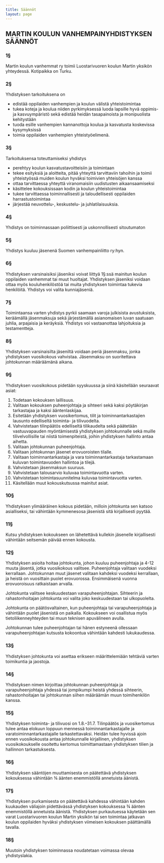 ```yaml
---
title: Säännöt
layout: page
---
```


## MARTIN KOULUN VANHEMPAINYHDISTYKSEN SÄÄNNÖT
### 1§
Martin koulun vanhemmat ry toimii Luostarivuoren koulun Martin yksikön yhteydessä. Kotipaikka on Turku. 

### 2§
Yhdistyksen tarkoituksena on
- edistää oppilaiden vanhempien ja koulun välistä yhteistoimintaa
- tukea koteja ja koulua niiden pyrkimyksessä luoda lapsille hyvä oppimis- ja kasvuympäristö sekä edistää heidän tasapainoista ja monipuolista kehitystään
- tuoda esille vanhempien kannanottoja koulua ja kasvatusta koskevissa kysymyksissä
- toimia oppilaiden vanhempien yhteistyöelimenä.

### 3§
Tarkoituksensa toteuttamiseksi yhdistys
- perehtyy koulun kasvatustavoitteisiin ja toimintaan
- tekee esityksiä ja aloitteita, pitää yhteyttä tarvittaviin tahoihin ja toimii yhteistyössä muiden koulun hyväksi toimivien yhteisöjen kanssa
- ottaa tarvittaessa yhteyttä viranomaisiin uudistusten aikaansaamiseksi
- käsittelee kokouksissaan kodin ja koulun yhteistoimintaa
- tukee tarvittaessa toiminnallisesti ja taloudellisesti oppilaiden harrastustoimintaa
- järjestää neuvottelu-, keskustelu- ja juhlatilaisuuksia.

### 4§
Yhdistys on toiminnassaan poliittisesti ja uskonnollisesti sitoutumaton

### 5§
Yhdistys kuuluu jäsenenä Suomen vanhempainliitto ry:hyn.

### 6§
Yhdistyksen varsinaisiksi jäseniksi voivat liittyä 1§:ssä mainitun koulun oppilaiden vanhemmat tai muut huoltajat. Yhdistyksen jäseniksi voidaan ottaa myös kouluhenkilöstöä tai muita yhdistyksen toimintaa tukevia henkilöitä. Yhdistys voi valita kunniajäseniä.

### 7§
Toimintaansa varten yhdistys pyrkii saamaan varoja julkisista avustuksista, keräämällä jäsenmaksuja sekä järjestämällä asianomaisen luvan saatuaan juhlia, arpajaisia ja keräyksiä. Yhdistys voi vastaanottaa lahjoituksia ja testamentteja.

### 8§
Yhdistyksen varsinaisilta jäseniltä voidaan periä jäsenmaksu, jonka yhdistyksen vuosikokous vahvistaa. Jäsenmaksu on suoritettava johtokunnan määräämänä aikana.

### 9§
Yhdistyksen vuosikokous pidetään syyskuussa ja siinä käsitellään seuraavat asiat:
1. Todetaan kokouksen laillisuus.
2. Valitaan kokouksen puheenjohtaja ja sihteeri sekä kaksi pöytäkirjan tarkastajaa ja kaksi ääntenlaskijaa.
3. Esitetään yhdistyksen vuosikertomus, tilit ja toiminnantarkastajien lausunto edelliseltä toiminta- ja tilivuodelta.
4. Vahvistetaan tilinpäätös edelliseltä tilikaudelta sekä päätetään vastuuvapauden myöntämisestä yhdistyksen johtokunnalle sekä muille tilivelvollisille tai niistä toimenpiteistä, joihin yhdistyksen hallinto antaa aihetta.
5. Valitaan johtokunnan puheenjohtaja.
6. Valitaan johtokunnan jäsenet erovuoroisten tilalle.
7. Valitaan toiminnantarkastaja ja vara toiminnantarkastaja tarkastamaan kuluvan toimintavuoden hallintoa ja tilejä.
8. Vahvistetaan jäsenmaksun suuruus.
9. Vahvistetaan talousarvio kuluvaa toimintavuotta varten.
10. Vahvistetaan toimintasuunnitelma kuluvaa toimintavuotta varten.
11. Käsitellään muut kokouskutsussa mainitut asiat.

### 10§
Yhdistyksen ylimääräinen kokous pidetään, milloin johtokunta sen katsoo asialliseksi, tai vähintään kymmenesosa jäsenistä sitä kirjallisesti pyytää.

### 11§
Kutsu yhdistyksen kokoukseen on lähetettävä kullekin jäsenelle kirjallisesti vähintään seitsemän päivää ennen kokousta.

### 12§
Yhdistyksen asioita hoitaa johtokunta, johon kuuluu puheenjohtaja ja 4-12 muuta jäsentä, jotka vuosikokous valitsee.
Puheenjohtaja valitaan vuodeksi kerrallaan. Johtokunnan muut jäsenet valitaan kahdeksi vuodeksi kerrallaan, ja heistä
on vuosittain puolet erovuorossa. Ensimmäisenä vuonna erovuoroisuus ratkaistaan arvalla.

Johtokunta valitsee keskuudestaan varapuheenjohtajan. Sihteerin ja rahastonhoitajan johtokunta voi valita joko
keskuudestaan tai ulkopuolelta.

Johtokunta on päätösvaltainen, kun puheenjohtaja tai varapuheenjohtaja ja vähintään puolet jäsenistä on paikalla.
Kokoukseen voi osallistua myös tietoliikenneyhteyden tai muun teknisen apuvälineen avulla.

Johtokunnan tulee puheenjohtajan tai hänen estyneenä ollessaan varapuheenjohtajan kutsusta kokoontua vähintään kahdesti
lukukaudessa.

### 13§
Yhdistyksen johtokunta voi asettaa erikseen määrittelemiään tehtäviä varten toimikuntia ja jaostoja.

### 14§
Yhdistyksen nimen kirjoittaa johtokunnan puheenjohtaja ja varapuheenjohtaja yhdessä tai jompikumpi heistä yhdessä sihteerin,
rahastonhoitajan tai johtokunnan siihen määräämän muun toimihenkilön kanssa.

### 15§
Yhdistyksen toiminta- ja tilivuosi on 1.8.–31.7. Tilinpäätös ja vuosikertomus tulee antaa elokuun loppuun mennessä
toiminnantarkastajalle ja varatoiminnantarkastajalle tarkastettavaksi. Heidän tulee hyvissä ajoin ennen vuosikokousta
antaa johtokunnalle kirjallinen, yhdistyksen vuosikokoukselle osoitettu kertomus toimittamastaan yhdistyksen tilien
ja hallinnon tarkastuksesta.

### 16§
Yhdistyksen sääntöjen muuttamisesta on päätettävä yhdistyksen kokouksessa vähintään ¾ äänten enemmistöllä annetuista äänistä.

### 17§
Yhdistyksen purkamisesta on päätettävä kahdessa vähintään kahden kuukauden väliajoin pidettävässä yhdistyksen kokouksessa
¾ äänten enemmistöllä annetuista äänistä. Yhdistyksen purkautuessa käytetään sen varat Luostarivuoren koulun Martin yksikön
tai sen toimintaa jatkavan koulun oppilaiden hyväksi yhdistyksen viimeisen kokouksen päättämällä tavalla.

### 18§
Muutoin yhdistyksen toiminnassa noudatetaan voimassa olevaa yhdistyslakia.
